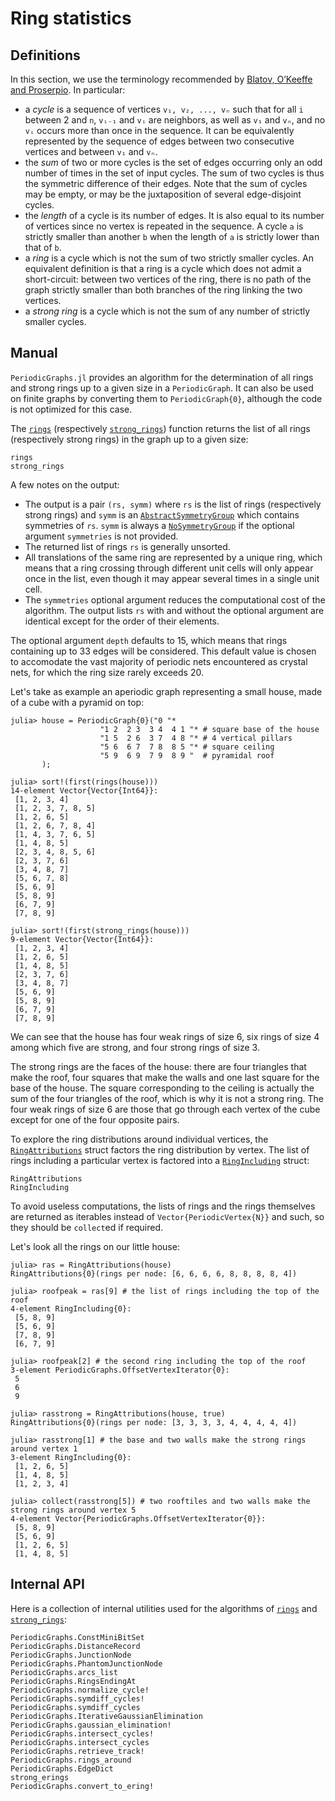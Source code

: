# Ring statistics

## Definitions

In this section, we use the terminology recommended by
[Blatov, O’Keeffe and Proserpio](https://doi.org/10.1016/j.jssc.2005.06.011).
In particular:
- a *cycle* is a sequence of vertices `v₁, v₂, ..., vₙ` such that for all `i` between 2 and
  `n`, `vᵢ₋₁` and `vᵢ` are neighbors, as well as `v₁` and `vₙ`, and no `vᵢ` occurs more
  than once in the sequence. It can be equivalently represented by the sequence of edges
  between two consecutive vertices and between `v₁` and `vₙ`.
- the *sum* of two or more cycles is the set of edges occurring only an odd number of times
  in the set of input cycles. The sum of two cycles is thus the symmetric difference of
  their edges. Note that the sum of cycles may be empty, or may be the juxtaposition of
  several edge-disjoint cycles.
- the *length* of a cycle is its number of edges. It is also equal to its number of
  vertices since no vertex is repeated in the sequence. A cycle `a` is strictly smaller
  than another `b` when the length of `a` is strictly lower than that of `b`.
- a *ring* is a cycle which is not the sum of two strictly smaller cycles. An equivalent
  definition is that a ring is a cycle which does not admit a short-circuit: between two
  vertices of the ring, there is no path of the graph strictly smaller than both branches
  of the ring linking the two vertices.
- a *strong ring* is a cycle which is not the sum of any number of strictly smaller cycles.

## Manual

`PeriodicGraphs.jl` provides an algorithm for the determination of all rings and strong
rings up to a given size in a `PeriodicGraph`.
It can also be used on finite graphs by converting them to `PeriodicGraph{0}`, although the
code is not optimized for this case.

The [`rings`](@ref) (respectively [`strong_rings`](@ref)) function returns the list of all
rings (respectively strong rings) in the graph up to a given size:

```@docs
rings
strong_rings
```

A few notes on the output:
- The output is a pair `(rs, symm)` where `rs` is the list of rings (respectively strong
  rings) and `symm` is an [`AbstractSymmetryGroup`](@ref) which contains symmetries of `rs`.
  `symm` is always a [`NoSymmetryGroup`](@ref) if the optional argument `symmetries` is not
  provided.
- The returned list of rings `rs` is generally unsorted.
- All translations of the same ring are represented by a unique ring, which means that a
  ring crossing through different unit cells will only appear once in the list, even though
  it may appear several times in a single unit cell.
- The `symmetries` optional argument reduces the computational cost of the algorithm.
  The output lists `rs` with and without the optional argument are identical except for the
  order of their elements.

The optional argument `depth` defaults to 15, which means that rings containing up to 33
edges will be considered. This default value is chosen to accomodate the vast majority of
periodic nets encountered as crystal nets, for which the ring size rarely exceeds 20.

Let's take as example an aperiodic graph representing a small house, made of a cube with
a pyramid on top:

```jldoctest house; setup=:(using PeriodicGraphs, Graphs)
julia> house = PeriodicGraph{0}("0 "*
                    "1 2  2 3  3 4  4 1 "* # square base of the house
                    "1 5  2 6  3 7  4 8 "* # 4 vertical pillars
                    "5 6  6 7  7 8  8 5 "* # square ceiling
                    "5 9  6 9  7 9  8 9 "  # pyramidal roof
       );

julia> sort!(first(rings(house)))
14-element Vector{Vector{Int64}}:
 [1, 2, 3, 4]
 [1, 2, 3, 7, 8, 5]
 [1, 2, 6, 5]
 [1, 2, 6, 7, 8, 4]
 [1, 4, 3, 7, 6, 5]
 [1, 4, 8, 5]
 [2, 3, 4, 8, 5, 6]
 [2, 3, 7, 6]
 [3, 4, 8, 7]
 [5, 6, 7, 8]
 [5, 6, 9]
 [5, 8, 9]
 [6, 7, 9]
 [7, 8, 9]

julia> sort!(first(strong_rings(house)))
9-element Vector{Vector{Int64}}:
 [1, 2, 3, 4]
 [1, 2, 6, 5]
 [1, 4, 8, 5]
 [2, 3, 7, 6]
 [3, 4, 8, 7]
 [5, 6, 9]
 [5, 8, 9]
 [6, 7, 9]
 [7, 8, 9]
```

We can see that the house has four weak rings of size 6, six rings of size 4 among
which five are strong, and four strong rings of size 3.

The strong rings are the faces of the house: there are four triangles that make the roof,
four squares that make the walls and one last square for the base of the house. The square
corresponding to the ceiling is actually the sum of the four triangles of the roof, which
is why it is not a strong ring. The four weak rings of size 6 are those that go through
each vertex of the cube except for one of the four opposite pairs.

To explore the ring distributions around individual vertices, the [`RingAttributions`](@ref)
struct factors the ring distribution by vertex. The list of rings including a particular
vertex is factored into a [`RingIncluding`](@ref) struct:

```@docs
RingAttributions
RingIncluding
```

To avoid useless computations, the lists of rings and the rings themselves are returned as
iterables instead of `Vector{PeriodicVertex{N}}` and such, so they should be `collect`ed
if required.

Let's look all the rings on our little house:

```jldoctest house
julia> ras = RingAttributions(house)
RingAttributions{0}(rings per node: [6, 6, 6, 6, 8, 8, 8, 8, 4])

julia> roofpeak = ras[9] # the list of rings including the top of the roof
4-element RingIncluding{0}:
 [5, 8, 9]
 [5, 6, 9]
 [7, 8, 9]
 [6, 7, 9]

julia> roofpeak[2] # the second ring including the top of the roof
3-element PeriodicGraphs.OffsetVertexIterator{0}:
 5
 6
 9

julia> rasstrong = RingAttributions(house, true)
RingAttributions{0}(rings per node: [3, 3, 3, 3, 4, 4, 4, 4, 4])

julia> rasstrong[1] # the base and two walls make the strong rings around vertex 1
3-element RingIncluding{0}:
 [1, 2, 6, 5]
 [1, 4, 8, 5]
 [1, 2, 3, 4]

julia> collect(rasstrong[5]) # two rooftiles and two walls make the strong rings around vertex 5
4-element Vector{PeriodicGraphs.OffsetVertexIterator{0}}:
 [5, 8, 9]
 [5, 6, 9]
 [1, 2, 6, 5]
 [1, 4, 8, 5]
```

## Internal API

Here is a collection of internal utilities used for the algorithms of [`rings`](@ref) and
[`strong_rings`](@ref):

```@docs
PeriodicGraphs.ConstMiniBitSet
PeriodicGraphs.DistanceRecord
PeriodicGraphs.JunctionNode
PeriodicGraphs.PhantomJunctionNode
PeriodicGraphs.arcs_list
PeriodicGraphs.RingsEndingAt
PeriodicGraphs.normalize_cycle!
PeriodicGraphs.symdiff_cycles!
PeriodicGraphs.symdiff_cycles
PeriodicGraphs.IterativeGaussianElimination
PeriodicGraphs.gaussian_elimination!
PeriodicGraphs.intersect_cycles!
PeriodicGraphs.intersect_cycles
PeriodicGraphs.retrieve_track!
PeriodicGraphs.rings_around
PeriodicGraphs.EdgeDict
strong_erings
PeriodicGraphs.convert_to_ering!
```
